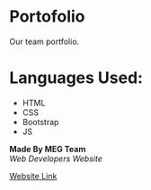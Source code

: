 # Portofolio
Our team portfolio.

# Languages Used:
* HTML
* CSS
* Bootstrap
* JS

**Made By MEG Team** <br>
*Web Developers Website*

[Website Link](https://megteam.github.io/Portofolio/)
